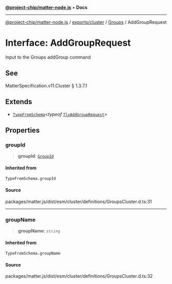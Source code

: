 [**@project-chip/matter-node.js**](../../../../../README.md) • **Docs**

***

[@project-chip/matter-node.js](../../../../../modules.md) / [exports/cluster](../../../README.md) / [Groups](../README.md) / AddGroupRequest

# Interface: AddGroupRequest

Input to the Groups addGroup command

## See

MatterSpecification.v11.Cluster § 1.3.7.1

## Extends

- [`TypeFromSchema`](../../../../tlv/README.md#typefromschemas)\<*typeof* [`TlvAddGroupRequest`](../README.md#tlvaddgrouprequest)\>

## Properties

### groupId

> **groupId**: [`GroupId`](../../../../datatype/README.md#groupid)

#### Inherited from

`TypeFromSchema.groupId`

#### Source

packages/matter.js/dist/esm/cluster/definitions/GroupsCluster.d.ts:31

***

### groupName

> **groupName**: `string`

#### Inherited from

`TypeFromSchema.groupName`

#### Source

packages/matter.js/dist/esm/cluster/definitions/GroupsCluster.d.ts:32
